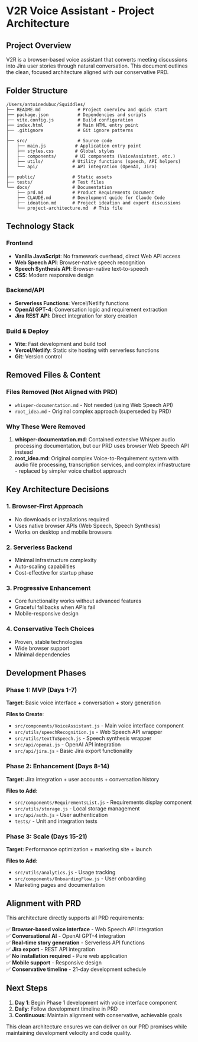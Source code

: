 # V2R Voice Assistant - Project Architecture

## Project Overview

V2R is a browser-based voice assistant that converts meeting discussions into Jira user stories through natural conversation. This document outlines the clean, focused architecture aligned with our conservative PRD.

## Folder Structure

```
/Users/antoinedubuc/Squiddles/
├── README.md              # Project overview and quick start
├── package.json           # Dependencies and scripts
├── vite.config.js         # Build configuration
├── index.html             # Main HTML entry point
├── .gitignore             # Git ignore patterns
│
├── src/                   # Source code
│   ├── main.js           # Application entry point
│   ├── styles.css        # Global styles
│   ├── components/       # UI components (VoiceAssistant, etc.)
│   ├── utils/           # Utility functions (speech, API helpers)
│   └── api/             # API integration (OpenAI, Jira)
│
├── public/              # Static assets
├── tests/               # Test files
└── docs/                # Documentation
    ├── prd.md           # Product Requirements Document
    ├── CLAUDE.md        # Development guide for Claude Code
    ├── ideation.md      # Project ideation and expert discussions
    └── project-architecture.md  # This file
```

## Technology Stack

### Frontend
- **Vanilla JavaScript**: No framework overhead, direct Web API access
- **Web Speech API**: Browser-native speech recognition
- **Speech Synthesis API**: Browser-native text-to-speech
- **CSS**: Modern responsive design

### Backend/API
- **Serverless Functions**: Vercel/Netlify functions
- **OpenAI GPT-4**: Conversation logic and requirement extraction
- **Jira REST API**: Direct integration for story creation

### Build & Deploy
- **Vite**: Fast development and build tool
- **Vercel/Netlify**: Static site hosting with serverless functions
- **Git**: Version control

## Removed Files & Content

### Files Removed (Not Aligned with PRD)
- `whisper-documentation.md` - Not needed (using Web Speech API)
- `root_idea.md` - Original complex approach (superseded by PRD)

### Why These Were Removed
1. **whisper-documentation.md**: Contained extensive Whisper audio processing documentation, but our PRD uses browser Web Speech API instead
2. **root_idea.md**: Original complex Voice-to-Requirement system with audio file processing, transcription services, and complex infrastructure - replaced by simpler voice chatbot approach

## Key Architecture Decisions

### 1. Browser-First Approach
- No downloads or installations required
- Uses native browser APIs (Web Speech, Speech Synthesis)
- Works on desktop and mobile browsers

### 2. Serverless Backend
- Minimal infrastructure complexity
- Auto-scaling capabilities
- Cost-effective for startup phase

### 3. Progressive Enhancement
- Core functionality works without advanced features
- Graceful fallbacks when APIs fail
- Mobile-responsive design

### 4. Conservative Tech Choices
- Proven, stable technologies
- Wide browser support
- Minimal dependencies

## Development Phases

### Phase 1: MVP (Days 1-7)
**Target**: Basic voice interface + conversation + story generation

**Files to Create**:
- `src/components/VoiceAssistant.js` - Main voice interface component
- `src/utils/speechRecognition.js` - Web Speech API wrapper
- `src/utils/textToSpeech.js` - Speech synthesis wrapper
- `src/api/openai.js` - OpenAI API integration
- `src/api/jira.js` - Basic Jira export functionality

### Phase 2: Enhancement (Days 8-14)
**Target**: Jira integration + user accounts + conversation history

**Files to Add**:
- `src/components/RequirementsList.js` - Requirements display component
- `src/utils/storage.js` - Local storage management
- `src/api/auth.js` - User authentication
- `tests/` - Unit and integration tests

### Phase 3: Scale (Days 15-21)
**Target**: Performance optimization + marketing site + launch

**Files to Add**:
- `src/utils/analytics.js` - Usage tracking
- `src/components/OnboardingFlow.js` - User onboarding
- Marketing pages and documentation

## Alignment with PRD

This architecture directly supports all PRD requirements:

✅ **Browser-based voice interface** - Web Speech API integration  
✅ **Conversational AI** - OpenAI GPT-4 integration  
✅ **Real-time story generation** - Serverless API functions  
✅ **Jira export** - REST API integration  
✅ **No installation required** - Pure web application  
✅ **Mobile support** - Responsive design  
✅ **Conservative timeline** - 21-day development schedule  

## Next Steps

1. **Day 1**: Begin Phase 1 development with voice interface component
2. **Daily**: Follow development timeline in PRD
3. **Continuous**: Maintain alignment with conservative, achievable goals

This clean architecture ensures we can deliver on our PRD promises while maintaining development velocity and code quality.